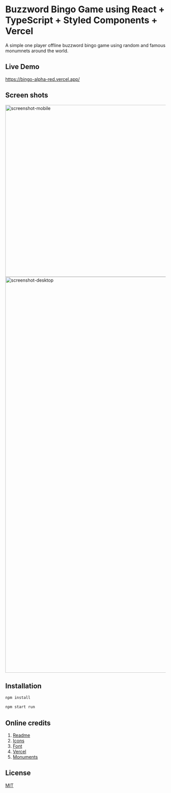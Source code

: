 # Buzzword Bingo Game using React + TypeScript + Styled Components + Vercel 

A simple one player offline buzzword bingo game using random and famous monumnets around the world.

## Live Demo 

https://bingo-alpha-red.vercel.app/

## Screen shots

<img width="538" alt="screenshot-mobile" src="https://github.com/ShashankSuresh/Bingo/assets/13508322/d523da2c-1932-4e78-a66d-94b9a8b823ed">

<img width="1239" alt="screenshot-desktop" src="https://github.com/ShashankSuresh/Bingo/assets/13508322/9fe0c42a-6f6c-4660-a1d8-cb7375afdc5f">

## Installation

```bash
npm install
```

```bash
npm start run
```

## Online credits

1. [Readme](https://www.makeareadme.com/)
2. [Icons](https://www.flaticon.com/search?word=bingo)
3. [Font](https://fonts.google.com/)
4. [Vercel](https://vercel.com/)
5. [Monuments](https://www.listchallenges.com/150-most-famous-landmarks-in-the-world)

## License

[MIT](https://choosealicense.com/licenses/mit/)
